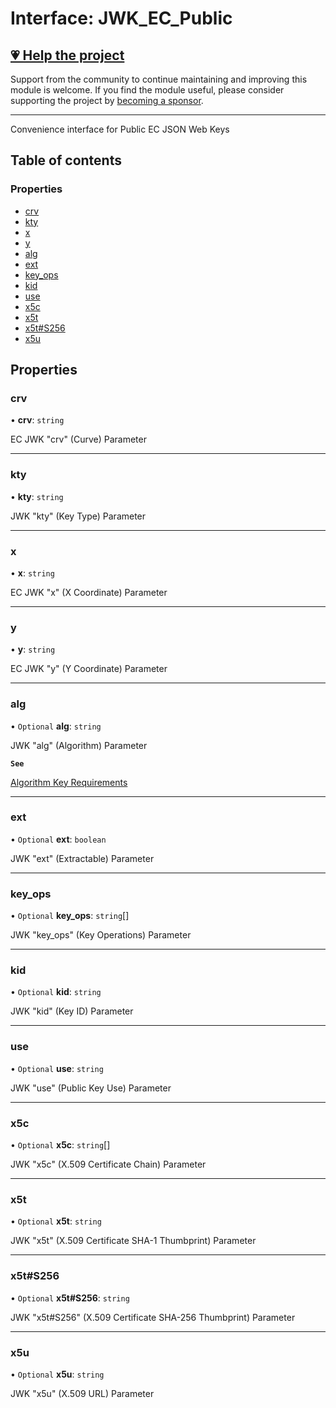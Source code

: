 # Interface: JWK\_EC\_Public

## [💗 Help the project](https://github.com/sponsors/panva)

Support from the community to continue maintaining and improving this module is welcome. If you find the module useful, please consider supporting the project by [becoming a sponsor](https://github.com/sponsors/panva).

---

Convenience interface for Public EC JSON Web Keys

## Table of contents

### Properties

- [crv](types.JWK_EC_Public.md#crv)
- [kty](types.JWK_EC_Public.md#kty)
- [x](types.JWK_EC_Public.md#x)
- [y](types.JWK_EC_Public.md#y)
- [alg](types.JWK_EC_Public.md#alg)
- [ext](types.JWK_EC_Public.md#ext)
- [key\_ops](types.JWK_EC_Public.md#key_ops)
- [kid](types.JWK_EC_Public.md#kid)
- [use](types.JWK_EC_Public.md#use)
- [x5c](types.JWK_EC_Public.md#x5c)
- [x5t](types.JWK_EC_Public.md#x5t)
- [x5t#S256](types.JWK_EC_Public.md#x5t#s256)
- [x5u](types.JWK_EC_Public.md#x5u)

## Properties

### crv

• **crv**: `string`

EC JWK "crv" (Curve) Parameter

___

### kty

• **kty**: `string`

JWK "kty" (Key Type) Parameter

___

### x

• **x**: `string`

EC JWK "x" (X Coordinate) Parameter

___

### y

• **y**: `string`

EC JWK "y" (Y Coordinate) Parameter

___

### alg

• `Optional` **alg**: `string`

JWK "alg" (Algorithm) Parameter

**`See`**

[Algorithm Key Requirements](https://github.com/panva/jose/issues/210)

___

### ext

• `Optional` **ext**: `boolean`

JWK "ext" (Extractable) Parameter

___

### key\_ops

• `Optional` **key\_ops**: `string`[]

JWK "key_ops" (Key Operations) Parameter

___

### kid

• `Optional` **kid**: `string`

JWK "kid" (Key ID) Parameter

___

### use

• `Optional` **use**: `string`

JWK "use" (Public Key Use) Parameter

___

### x5c

• `Optional` **x5c**: `string`[]

JWK "x5c" (X.509 Certificate Chain) Parameter

___

### x5t

• `Optional` **x5t**: `string`

JWK "x5t" (X.509 Certificate SHA-1 Thumbprint) Parameter

___

### x5t#S256

• `Optional` **x5t#S256**: `string`

JWK "x5t#S256" (X.509 Certificate SHA-256 Thumbprint) Parameter

___

### x5u

• `Optional` **x5u**: `string`

JWK "x5u" (X.509 URL) Parameter
